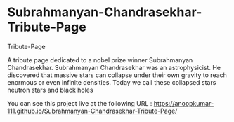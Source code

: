 # Subrahmanyan-Chandrasekhar-Tribute-Page
Tribute-Page

A tribute page dedicated to a nobel prize winner Subrahmanyan Chandrasekhar.
Subrahmanyan Chandrasekhar was an astrophysicist. 
He discovered that massive stars can collapse under their own gravity to reach enormous or even infinite densities. 
Today we call these collapsed stars neutron stars and black holes

You can see this project live at the following URL :
https://anoopkumar-111.github.io/Subrahmanyan-Chandrasekhar-Tribute-Page/

